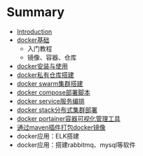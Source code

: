 # Summary

* [Introduction](README.md)
* [docker基础](dockerji-chu.md)
  * 入门教程
  * 镜像、容器、仓库
* [docker安装与使用](dockeran-zhuang-yu-shi-yong.md)
* [docker私有仓库搭建](dockersi-you-cang-ku-da-jian.md)
* [docker swarm集群搭建](docker-swarmji-qun-da-jian.md)
* [docker compose部署脚本](docker-composebu-shu-jiao-ben.md)
* [docker service服务编排](docker-servicefu-wu-bian-pai.md)
* [docker stack分布式集群部署](docker-stackfen-bu-shi-ji-qun-bu-shu.md)
* [docker portainer容器可视化管理工具](docker-portainerrong-qi-ke-shi-hua-guan-li-gong-ju.md)
* [通过maven插件打包docker镜像](tong-guo-maven-cha-jian-da-bao-docker-jing-xiang.md)
* docker应用：ELK搭建
* docker应用：搭建rabbitmq、mysql等软件

